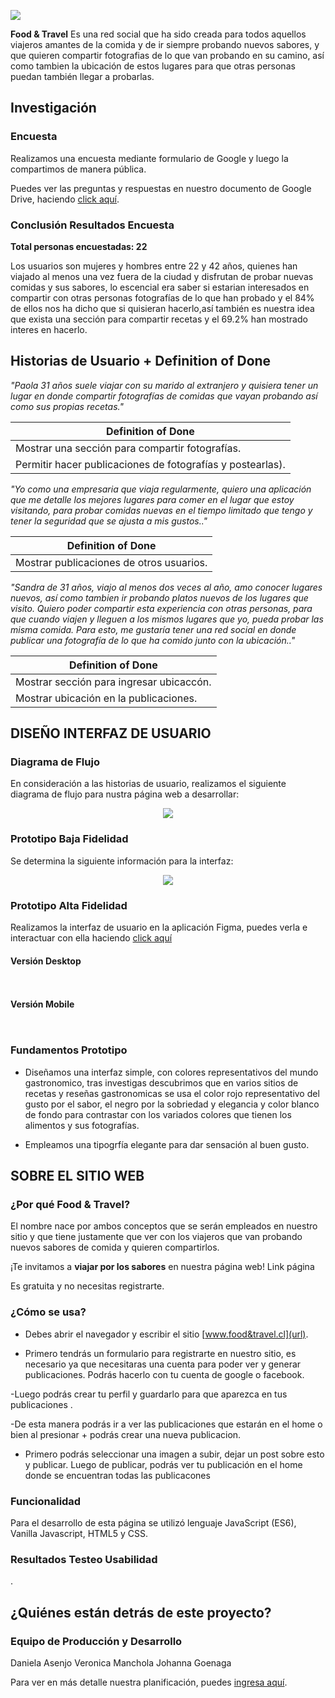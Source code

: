 <p>
<img src="http://subirimagen.me/uploads/20190203141339.png">
</p>

 **Food & Travel** Es una red social que ha sido creada para todos aquellos viajeros amantes de la comida y de ir siempre probando nuevos sabores, y que quieren compartir fotografias de lo que van probando en su camino, así como tambien la ubicación de estos lugares para que otras personas puedan también llegar a probarlas.

## Investigación
### Encuesta
Realizamos una encuesta mediante formulario de Google y luego la compartimos de manera pública.

Puedes ver las preguntas y respuestas en nuestro documento de Google Drive, haciendo [click aquí](https://docs.google.com/forms/d/1xCfdDAzcZff-meOZBPD6VEffCje2zPkioq_kYQvrsY8/edit).

### Conclusión Resultados Encuesta
**Total personas encuestadas: 22**

Los usuarios son mujeres y hombres entre 22 y 42 años, quienes han viajado al menos una vez fuera de la ciudad y disfrutan de probar nuevas comidas y sus sabores, lo escencial era saber si estarian interesados en compartir con otras personas fotografías de lo que han probado y el 84% de ellos nos ha dicho que si quisieran hacerlo,así también es nuestra idea que exista una sección para compartir recetas y el 69.2% han mostrado interes en hacerlo.


## Historias de Usuario + Definition of Done

_"Paola 31 años suele viajar con su marido al extranjero y quisiera tener un lugar en donde compartir fotografías de comidas que vayan probando así como sus propias recetas."_

| Definition of Done
|--------------------------|
|Mostrar una sección para compartir fotografías.|
|Permitir hacer publicaciones de fotografías y postearlas).|

_"Yo como una empresaria que viaja regularmente, quiero una aplicación que me detalle los mejores lugares para comer en el lugar que estoy visitando, para probar comidas nuevas en el tiempo limitado que tengo y tener la seguridad que se ajusta a mis gustos.."_

| Definition of Done
|--------------------------|
| Mostrar publicaciones de otros usuarios.|

_"Sandra de 31 años, viajo al menos dos veces al año, amo conocer lugares nuevos, así como tambien ir probando platos nuevos de los lugares que visito. Quiero poder compartir esta experiencia con otras personas, para que cuando viajen y lleguen a los mismos lugares que yo, pueda probar las misma comida. Para esto, me gustaría tener una red social en donde publicar una fotografía  de lo que ha comido junto con la ubicación.."_

| Definition of Done
|--------------------------|
| Mostrar sección para ingresar ubicaccón.|
| Mostrar ubicación en la publicaciones.|


## DISEÑO  INTERFAZ DE USUARIO

### Diagrama de Flujo

En consideración a las historias de usuario, realizamos el siguiente diagrama de flujo para nustra página web a desarrollar:

<p align="center">
<img src="http://subirimagen.me/uploads/20190203141501.jpg">
</p>

### Prototipo  Baja Fidelidad
Se determina la siguiente información para la interfaz:


<p align="center">
<img src="http://subirimagen.me/uploads/20190203141930.jpg">
</p>

### Prototipo Alta Fidelidad
Realizamos la interfaz de usuario en la aplicación Figma, puedes verla e interactuar con ella haciendo [click aquí](https://www.figma.com/proto/KhcAlLUDnMRdTxc6tC3K0Onc/Food-%26-Travel?node-id=34%3A67&scaling=scale-down)

#### Versión Desktop

<p align="center">
<img src="">
</p>

<p align="center">
<img src="">
</p>


#### Versión Mobile

<p align="center">
<img src="">
</p>

<p align="center">
<img src="">
</p>

### Fundamentos Prototipo

- Diseñamos una interfaz simple, con colores representativos del mundo gastronomico, tras investigas descubrimos que en varios sitios de recetas y reseñas gastronomicas se usa el color rojo representativo del gusto por el sabor, el negro por la sobriedad y elegancia y color blanco de fondo para contrastar con los variados colores que tienen los alimentos y sus fotografías. 

- Empleamos una tipogrfía elegante para dar sensación al buen gusto. 

## SOBRE EL SITIO WEB

### ¿Por qué Food & Travel?
El nombre nace por ambos conceptos que se serán empleados en nuestro sitio y que tiene justamente que ver con los viajeros que van probando nuevos sabores de comida y quieren compartirlos.

¡Te invitamos a **viajar por los sabores** en nuestra página web!
Link página

Es gratuita y no necesitas registrarte.

### ¿Cómo se usa?
- Debes abrir el navegador y escribir el sitio [www.food&travel.cl](url).

- Primero tendrás un formulario para registrarte en nuestro sitio, es necesario ya que necesitaras una cuenta para poder ver y generar publicaciones.
Podrás hacerlo con tu cuenta de google o facebook.

-Luego podrás crear tu perfil y guardarlo para que aparezca en tus publicaciones .

-De esta manera podrás ir a ver las publicaciones que estarán en el home o bien al presionar + podrás crear una nueva publicacion.

- Primero podrás seleccionar una imagen a subir, dejar un post sobre esto y publicar.
Luego de publicar, podrás ver tu publicación en el home donde se encuentran todas las publicacones


### Funcionalidad
Para el desarrollo de esta página se utilizó lenguaje JavaScript (ES6), Vanilla Javascript, HTML5 y CSS.

### Resultados Testeo Usabilidad
.

## ¿Quiénes están detrás de este proyecto?

### Equipo de Producción y Desarrollo

Daniela Asenjo
Veronica Manchola
Johanna Goenaga


Para ver en más detalle nuestra planificación, puedes [ingresa aquí](https://trello.com/b/n5HoBtQR/travel-food).